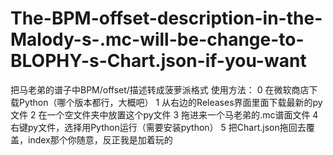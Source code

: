 # The-BPM-offset-description-in-the-Malody-s-.mc-will-be-change-to-BLOPHY-s-Chart.json-if-you-want
把马老弟的谱子中BPM/offset/描述转成菠萝派格式
使用方法：
0 在微软商店下载Python（哪个版本都行，大概吧）
1 从右边的Releases界面里面下载最新的py文件
2 在一个空文件夹中放置这个py文件
3 拖进来一个马老弟的.mc谱面文件
4 右键py文件，选择用Python运行（需要安装python）
5 把Chart.json拖回去覆盖，index那个你随意，反正我是加着玩的
